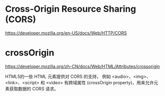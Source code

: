 # Cross-Origin Resource Sharing (CORS)

https://developer.mozilla.org/en-US/docs/Web/HTTP/CORS

# crossOrigin

https://developer.mozilla.org/zh-CN/docs/Web/HTML/Attributes/crossorigin

HTML5的一些 HTML 元素提供对 CORS 的支持， 例如 \<audio>、\<img>、\<link>、\<script> 和 \<video> 有跨域属性 (crossOrigin property)，用来允许元素获取数据的 CORS 请求。

